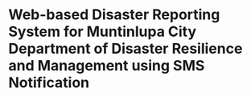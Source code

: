# Web-based Disaster Reporting System for Muntinlupa City Department of Disaster Resilience and Management using SMS Notification